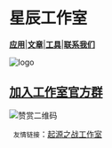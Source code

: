 # 星辰工作室

[**应用**](about:blank)|[**文章**](about:blank)|[**工具**](about:blank)|[**联系我们**](about:blank)

![logo](https://xhfs2.oss-cn-hangzhou.aliyuncs.com/CA102001/089c3199777849e4bd5d522a5e93ea70.png "logo")
## [加入工作室官方群](https://jq.qq.com/?_wv=1027&k=5Ry3PcO)









![赞赏二维码](about:blank "zanshang")

 ` 友情链接`：[起源之战工作室](http://www.qyzz.ml)

